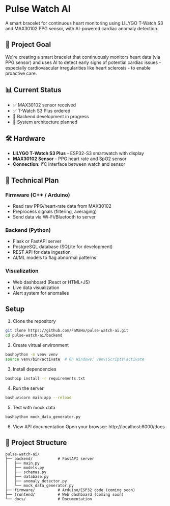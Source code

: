 # Pulse Watch AI

A smart bracelet for continuous heart monitoring using LILYGO T-Watch S3 and MAX30102 PPG sensor, with AI-powered cardiac anomaly detection.

## 🎯 Project Goal

We're creating a smart bracelet that continuously monitors heart data (via PPG sensor) and uses AI to detect early signs of potential cardiac issues - especially cardiovascular irregularities like heart sclerosis - to enable proactive care.

## 📊 Current Status

- ✅ MAX30102 sensor received 
- ✅ T-Watch S3 Plus ordered
- 🔄 Backend development in progress
- 📝 System architecture planned

## 🛠 Hardware

- **LILYGO T-Watch S3 Plus** - ESP32-S3 smartwatch with display
- **MAX30102 Sensor** - PPG heart rate and SpO2 sensor
- **Connection**: I²C interface between watch and sensor

## 📐 Technical Plan

### Firmware (C++ / Arduino)
- Read raw PPG/heart-rate data from MAX30102
- Preprocess signals (filtering, averaging)
- Send data via Wi-Fi/Bluetooth to server

### Backend (Python)
- Flask or FastAPI server
- PostgreSQL database (SQLite for development)
- REST API for data ingestion
- AI/ML models to flag abnormal patterns

### Visualization
- Web dashboard (React or HTML+JS)
- Live data visualization
- Alert system for anomalies


## Setup
1. Clone the repository
```bash
git clone https://github.com/FaMaHo/pulse-watch-ai.git
cd pulse-watch-ai/backend
```
2. Create virtual environment
```bash
bashpython -m venv venv
source venv/bin/activate  # On Windows: venv\Scripts\activate
```

3. Install dependencies
```bash
bashpip install -r requirements.txt
```

4. Run the server
```bash
bashuvicorn main:app --reload
```

5. Test with mock data
```bash
bashpython mock_data_generator.py
```

6. View API documentation
Open your browser: http://localhost:8000/docs

## 📁 Project Structure

```
pulse-watch-ai/
├── backend/           # FastAPI server
│   ├── main.py
│   ├── models.py
│   ├── schemas.py
│   ├── database.py
│   ├── anomaly_detector.py
│   └── mock_data_generator.py
├── firmware/          # Arduino/ESP32 code (coming soon)
├── frontend/          # Web dashboard (coming soon)
└── docs/              # Documentation
```
